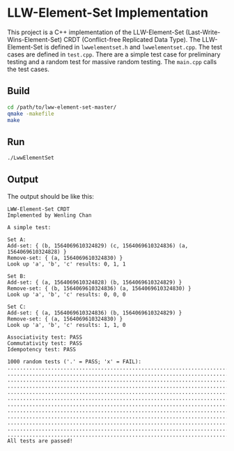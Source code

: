 # LLW-Element-Set Implementation

This project is a C++ implementation of the LLW-Element-Set (Last-Write-Wins-Element-Set) CRDT (Conflict-free Replicated Data Type).
The LLW-Element-Set is defined in ```lwwelementset.h``` and ```lwwelementset.cpp```.
The test cases are defined in ```test.cpp```. There are a simple test case for preliminary testing and a random test for massive random testing.
The ```main.cpp``` calls the test cases.

## Build

```bash
cd /path/to/lww-element-set-master/
qmake -makefile
make
```

## Run

```bash
./LwwElementSet
```

## Output

The output should be like this:

```
LWW-Element-Set CRDT
Implemented by Wenling Chan

A simple test:

Set A:
Add-set: { (b, 1564069610324829) (c, 1564069610324836) (a, 1564069610324828) }
Remove-set: { (a, 1564069610324830) }
Look up 'a', 'b', 'c' results: 0, 1, 1

Set B:
Add-set: { (a, 1564069610324828) (b, 1564069610324829) }
Remove-set: { (b, 1564069610324836) (a, 1564069610324830) }
Look up 'a', 'b', 'c' results: 0, 0, 0

Set C:
Add-set: { (a, 1564069610324836) (b, 1564069610324829) }
Remove-set: { (a, 1564069610324830) }
Look up 'a', 'b', 'c' results: 1, 1, 0

Associativity test: PASS
Commutativity test: PASS
Idempotency test: PASS

1000 random tests ('.' = PASS; 'x' = FAIL):
....................................................................................
....................................................................................
....................................................................................
....................................................................................
....................................................................................
....................................................................................
....................................................................................
....................................................................................
....................................................................................
....................................................................................
....................................................................................
............................................................................
All tests are passed!
```

